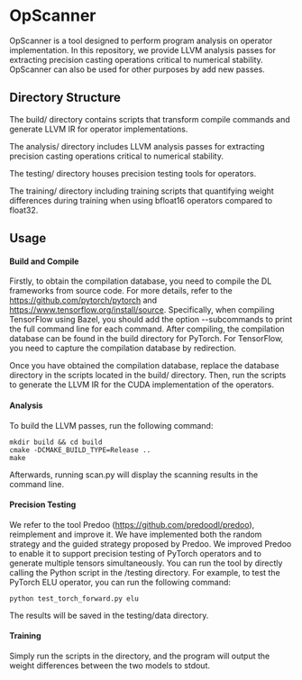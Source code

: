 # OpScanner
OpScanner is a tool designed to perform program analysis on operator implementation. In this repository, we provide LLVM analysis passes for extracting precision casting operations critical to numerical stability. OpScanner can also be used for other purposes by add new passes.

## Directory Structure
The build/ directory contains scripts that transform compile commands and generate LLVM IR for operator implementations.

The analysis/ directory includes LLVM analysis passes for extracting precision casting operations critical to numerical stability.

The testing/ directory houses precision testing tools for operators. 

The training/ directory including training scripts that quantifying weight differences during training when using bfloat16 operators compared to float32.
## Usage
#### Build and Compile
Firstly, to obtain the compilation database, you need to compile the DL frameworks from source code. For more details, refer to the https://github.com/pytorch/pytorch and https://www.tensorflow.org/install/source. Specifically, when compiling TensorFlow using Bazel, you should add the option --subcommands to print the full command line for each command. After compiling, the compilation database can be found in the build directory for PyTorch. For TensorFlow, you need to capture the compilation database by redirection.

Once you have obtained the compilation database, replace the database directory in the scripts located in the build/ directory. Then, run the scripts to generate the LLVM IR for the CUDA implementation of the operators.

#### Analysis
To build the LLVM passes, run the following command:
```
mkdir build && cd build
cmake -DCMAKE_BUILD_TYPE=Release ..
make
```
Afterwards, running scan.py will display the scanning results in the command line.
#### Precision Testing
We refer to the tool Predoo (https://github.com/predoodl/predoo), reimplement and improve it. We have implemented both the random strategy and the guided strategy proposed by Predoo. We improved Predoo to enable it to support precision testing of PyTorch operators and to generate multiple tensors simultaneously. You can run the tool by directly calling the Python script in the /testing directory. For example, to test the PyTorch ELU operator, you can run the following command:
```
python test_torch_forward.py elu
```
The results will be saved in the testing/data directory.

#### Training
Simply run the scripts in the directory, and the program will output the weight differences between the two models to stdout.
